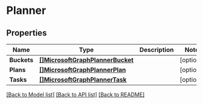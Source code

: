 # Planner

## Properties

Name | Type | Description | Notes
------------ | ------------- | ------------- | -------------
**Buckets** | [**[]MicrosoftGraphPlannerBucket**](microsoft.graph.plannerBucket.md) |  | [optional] 
**Plans** | [**[]MicrosoftGraphPlannerPlan**](microsoft.graph.plannerPlan.md) |  | [optional] 
**Tasks** | [**[]MicrosoftGraphPlannerTask**](microsoft.graph.plannerTask.md) |  | [optional] 

[[Back to Model list]](../README.md#documentation-for-models) [[Back to API list]](../README.md#documentation-for-api-endpoints) [[Back to README]](../README.md)


